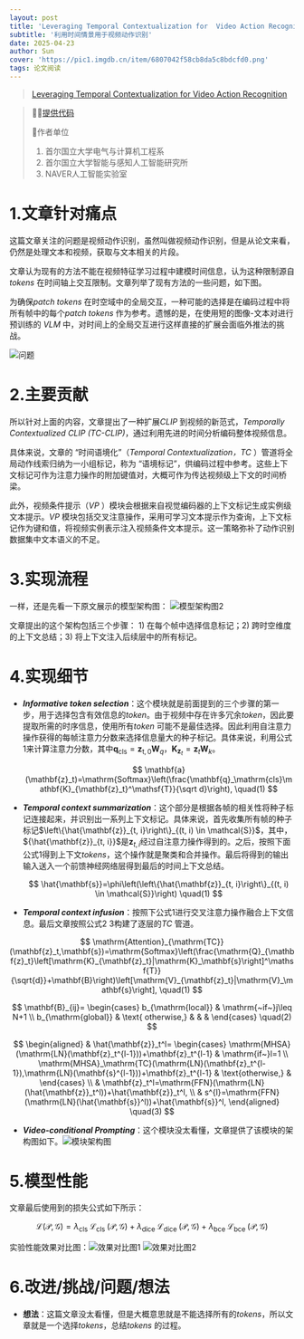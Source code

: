 ```yaml
---
layout: post
title: 'Leveraging Temporal Contextualization for  Video Action Recognition ECCV 2024😊'
subtitle: '利用时间情景用于视频动作识别'
date: 2025-04-23
author: Sun
cover: 'https://pic1.imgdb.cn/item/6807042f58cb8da5c8bdcfd0.png'
tags: 论文阅读
---
```


> [Leveraging Temporal Contextualization for  Video Action Recognition](https://www.ecva.net/papers/eccv_2024/papers_ECCV/papers/03099.pdf)

> 💐💐[提供代码](https://github.com/naver-ai/tc-clip)
> 
> 📌作者单位
> 
> 1. 首尔国立大学电气与计算机工程系
> 2. 首尔国立大学智能与感知人工智能研究所
> 3. NAVER人工智能实验室

# 1.文章针对痛点

这篇文章关注的问题是视频动作识别，虽然叫做视频动作识别，但是从论文来看，仍然是处理文本和视频，获取与文本相关的片段。

文章认为现有的方法不能在视频特征学习过程中建模时间信息，认为这种限制源自*tokens* 在时间轴上交互限制。文章列举了现有方法的一些问题，如下图。

为确保*patch tokens* 在时空域中的全局交互，一种可能的选择是在编码过程中将所有帧中的每个*patch tokens* 作为参考。遗憾的是，在使用短的图像-文本对进行预训练的 *VLM* 中，对时间上的全局交互进行这样直接的扩展会面临外推法的挑战。

![问题](https://pic1.imgdb.cn/item/6807067e58cb8da5c8bddb2b.png)

# 2.主要贡献

所以针对上面的内容，文章提出了一种扩展*CLIP* 到视频的新范式，*Temporally Contextualized CLIP (TC-CLIP)*，通过利用先进的时间分析编码整体视频信息。

具体来说，文章的 “时间语境化”（*Temporal Contextualization，TC* ）管道将全局动作线索归纳为一小组标记，称为 “语境标记”，供编码过程中参考。这些上下文标记可作为注意力操作的附加键值对，大概可作为传达视频级上下文的时间桥梁。

此外，视频条件提示（*VP* ）模块会根据来自视觉编码器的上下文标记生成实例级文本提示。*VP* 模块包括交叉注意操作，采用可学习文本提示作为查询，上下文标记作为键和值，将视频实例表示注入视频条件文本提示。这一策略弥补了动作识别数据集中文本语义的不足。

# 3.实现流程

一样，还是先看一下原文展示的模型架构图：
![模型架构图2](https://pic1.imgdb.cn/item/680721b458cb8da5c8be5c23.png)

文章提出的这个架构包括三个步骤： 1) 在每个帧中选择信息标记；2) 跨时空维度的上下文总结；3) 将上下文注入后续层中的所有标记。

# 4.实现细节

* ***Informative token selection***：这个模块就是前面提到的三个步骤的第一步，用于选择包含有效信息的*token*。由于视频中存在许多冗余*token*，因此要提取所需的时序信息，使用所有*token* 可能不是最佳选择。因此利用自注意力操作获得的每帧注意力分数来选择信息量大的种子标记。具体来说，利用公式1来计算注意力分数，其中$\mathbf{q}_{\mathrm{cls}}=\mathbf{z}_{\mathrm{t},0}\mathbf{W}_q$，$\mathbf{K}_{\mathbf{z}_t}=\mathbf{z}_t\mathbf{W}_k$。
  
  $$
  \mathbf{a}(\mathbf{z}_t)=\mathrm{Softmax}\left(\frac{\mathbf{q}_\mathrm{cls}\mathbf{K}_{\mathbf{z}_t}^\mathsf{T}}{\sqrt d}\right),	\quad(1)
  $$
* ***Temporal context summarization***：这个部分是根据各帧的相关性将种子标记连接起来，并识别出一系列上下文标记。具体来说，首先收集所有帧的种子标记$\left\{\hat{\mathbf{z}}_{t, i}\right\}_{(t, i) \in \mathcal{S}}$，其中，${\hat{\mathbf{z}}_{t, i}}$是${\mathbf{z}}_{t, i}$经过自注意力操作得到的。之后，按照下面公式1得到上下文*tokens*，这个操作就是聚类和合并操作。最后将得到的输出输入送入一个前馈神经网络层得到最后的时间上下文总结。
  
  $$
  \hat{\mathbf{s}}=\phi\left(\left\{\hat{\mathbf{z}}_{t, i}\right\}_{(t, i) \in \mathcal{S}}\right)	\quad(1)
  $$
* ***Temporal context infusion***：按照下公式1进行交叉注意力操作融合上下文信息。最后文章按照公式2 3构建了逐层的*TC* 管道。

$$
\mathrm{Attention}_{\mathrm{TC}}(\mathbf{z}_t,\mathbf{s})=\mathrm{Softmax}\left(\frac{\mathrm{Q}_{\mathbf{z}_t}\left[\mathrm{K}_{\mathbf{z}_t}|\mathrm{K}_\mathbf{s}\right]^\mathsf{T}}{\sqrt{d}}+\mathbf{B}\right)\left[\mathrm{V}_{\mathbf{z}_t}|\mathrm{V}_\mathbf{s}\right],	\quad(1)
$$

$$
\mathbf{B}_{ij}=
\begin{cases}
b_{\mathrm{local}} & \mathrm{~if~}j\leq N+1 \\
b_{\mathrm{global}} & \text{ otherwise,} & & & 
\end{cases}	\quad(2)
$$

$$
\begin{aligned}
 & \hat{\mathbf{z}}_t^l=
\begin{cases}
\mathrm{MHSA}(\mathrm{LN}(\mathbf{z}_t^{l-1}))+\mathbf{z}_t^{l-1} & \mathrm{if~}l=1 \\
\mathrm{MHSA}_\mathrm{TC}(\mathrm{LN}(\mathbf{z}_t^{l-1}),\mathrm{LN}(\mathbf{s}^{l-1}))+\mathbf{z}_t^{l-1} & \text{otherwise,} & 
\end{cases} \\
 & \mathbf{z}_t^l=\mathrm{FFN}(\mathrm{LN}(\hat{\mathbf{z}}_t^l))+\hat{\mathbf{z}}_t^l, \\
 & s^{l}=\mathrm{FFN}(\mathrm{LN}(\hat{\mathbf{s}}^l))+\hat{\mathbf{s}}^l,
\end{aligned}	\quad(3)
$$

* ***Video-conditional Prompting***：这个模块没太看懂，文章提供了该模块的架构图如下。![模块架构图](https://pic1.imgdb.cn/item/6808550c58cb8da5c8c3c84a.png)

# 5.模型性能

文章最后使用到的损失公式如下所示：

$$
\mathcal{L}(\mathcal{P}, \mathcal{G})=\lambda_{\text {cls }} \mathcal{L}_{\text {cls }}(\mathcal{P}, \mathcal{G})+\lambda_{\text {dice }} \mathcal{L}_{\text {dice }}(\mathcal{P}, \mathcal{G})+\lambda_{\text {bce }} \mathcal{L}_{\text {bce }}(\mathcal{P}, \mathcal{G})
$$

实验性能效果对比图：![效果对比图1](https://pic1.imgdb.cn/item/680854a758cb8da5c8c3c37b.png)
![效果对比图2](https://pic1.imgdb.cn/item/6808554558cb8da5c8c3cb0f.png)

# 6.改进/挑战/问题/想法

* **想法**：这篇文章没太看懂，但是大概意思就是不能选择所有的*tokens*，所以文章就是一个选择*tokens*，总结*tokens* 的过程。

